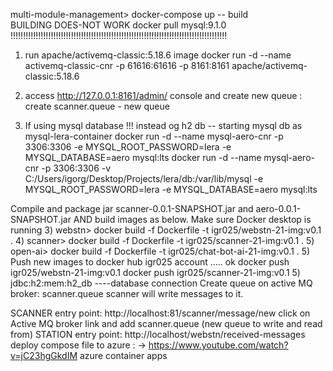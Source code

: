 multi-module-management> docker-compose up -- build   
BUILDING DOES-NOT WORK
docker pull mysql:9.1.0
!!!!!!!!!!!!!!!!!!!!!!!!!!!!!!!!!!!!!!!!!!!!!!!!!!!!!!!!!!!!!!!!!!!!!!!!!!!!!!!!!!!!!!
1) run apache/activemq-classic:5.18.6  image
docker run -d --name activemq-classic-cnr -p 61616:61616 -p 8161:8161 apache/activemq-classic:5.18.6
2) access  http://127.0.0.1:8161/admin/      console and create new queue :
   create scanner.queue   -  new queue

3)  If using mysql database !!!  instead og h2  db
-- starting mysql db as mysql-lera-container
docker run -d --name mysql-aero-cnr -p 3306:3306 -e MYSQL_ROOT_PASSWORD=lera -e MYSQL_DATABASE=aero mysql:lts
docker run -d --name mysql-aero-cnr -p 3306:3306 -v C:/Users/igorg/Desktop/Projects/lera/db:/var/lib/mysql -e MYSQL_ROOT_PASSWORD=lera -e MYSQL_DATABASE=aero mysql:lts

Compile and package jar scanner-0.0.1-SNAPSHOT.jar and aero-0.0.1-SNAPSHOT.jar
AND build images as below. Make sure Docker desktop is running
3) webstn> docker build -f Dockerfile -t igr025/webstn-21-img:v0.1 .
4) scanner> docker build -f Dockerfile -t igr025/scanner-21-img:v0.1 .
5) open-ai> docker build -f Dockerfile -t igr025/chat-bot-ai-21-img:v0.1 .
5) Push new images to docker hub  igr025  account ..... ok
   docker push igr025/webstn-21-img:v0.1
   docker push igr025/scanner-21-img:v0.1
5) jdbc:h2:mem:h2_db       ----database connection
Create queue on active MQ broker:  scanner.queue
scanner will write messages to it.

SCANNER entry point: http://localhost:81/scanner/message/new
click on Active MQ broker link and add  scanner.queue    (new queue to write and read from)
STATION entry point: http://localhost/webstn/received-messages
deploy compose file to azure : ->
https://www.youtube.com/watch?v=jC23hgGkdIM
azure container apps